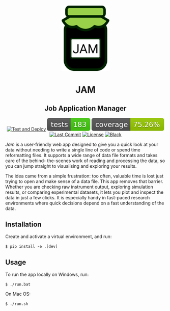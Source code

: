 <p align="center">
  <img src="https://github.com/Emmanuelpean/jam/blob/main/frontend/src/assets/Logo.svg" alt="Jam" width="150">
</p>

<h1 align="center">JAM</h1>
<h2 align="center">Job Application Manager</h2>

<div align="center">

  [![Test and Deploy](https://github.com/Emmanuelpean/jam/actions/workflows/test.yml/badge.svg)](https://github.com/Emmanuelpean/jam/actions/workflows/test.yml)
  [![Tests Status](./reports/tests/tests-badge.svg?dummy=8484744)](https://emmanuelpean.github.io/jam/reports/tests/report.html?sort=result)
  [![Coverage Status](./reports/coverage/coverage-badge.svg?dummy=8484744)](https://emmanuelpean.github.io/jam/reports/coverage/htmlcov/index.html)
  [![Last Commit](https://img.shields.io/github/last-commit/emmanuelpean/jam?branch=main)](https://github.com/emmanuelpean/jam/commits?branch=main)
  [![License](https://img.shields.io/badge/License-MIT-yellow.svg)](https://opensource.org/licenses/MIT)
  [![Black](https://img.shields.io/badge/code%20style-black-000000.svg)](https://github.com/psf/black)

</div>

*Jam* is a user-friendly web app designed to give you a quick look at your data without needing to write a single line 
of code or spend time reformatting files. It supports a wide range of data file formats and takes care of the behind-
the-scenes work of reading and processing the data, so you can jump straight to visualising and exploring your results.

The idea came from a simple frustration: too often, valuable time is lost just trying to open and make sense of a data 
file. This app removes that barrier. Whether you are checking raw instrument output, exploring simulation results, or 
comparing experimental datasets, it lets you plot and inspect the data in just a few clicks. It is especially handy in 
fast-paced research environments where quick decisions depend on a fast understanding of the data.

## Installation

Create and activate a virtual environment, and run:
```console
$ pip install -e .[dev]
```

## Usage
To run the app locally on Windows, run:
```console
$ ./run.bat
```

On Mac OS:
```console
$ ./run.sh
```
